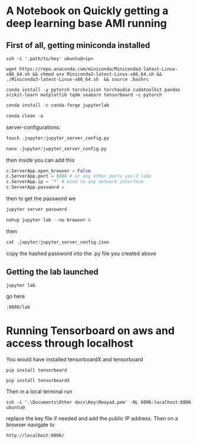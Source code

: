 # A Notebook on Quickly getting a deep learning base AMI running

## First of all, getting miniconda installed

~~~shell
ssh -i '.path/to/key' ubuntu@<ip>
~~~

~~~shell
wget https://repo.anaconda.com/miniconda/Miniconda3-latest-Linux-x86_64.sh && chmod u+x Miniconda3-latest-Linux-x86_64.sh && ./Miniconda3-latest-Linux-x86_64.sh  && source .bashrc
~~~

~~~shell
conda install -y pytorch torchvision torchaudio cudatoolkit pandas scikit-learn matplotlib tqdm seaborn tensorboard -c pytorch 
~~~

~~~python
conda install -c conda-forge jupyterlab
~~~
~~~python
conda clean -a
~~~


server-configurations:

~~~python
touch .jupyter/jupyter_server_config.py
~~~

~~~python
nano .jupyter/jupyter_server_config.py
~~~

then inside you can add this
~~~python
c.ServerApp.open_browser = False
c.ServerApp.port = 8888 # or any other ports you'd like
c.ServerApp.ip = '*' # bind to any network interface
c.ServerApp.password = 
~~~
then to get the password we 

~~~python
jupyter server password

nohup jupyter lab --no-browser &
~~~

then 
~~~python
cat .jupyter/jupyter_server_config.json
~~~
copy the hashed password into the .py file you created above

## Getting the lab launched

~~~
jupyter lab
~~~

go here 
~~~
:8888/lab
~~~

# Running Tensorboard on aws and access through localhost

You would have installed tensorboardX and tensorboard

~~~
pip install tensorboard
~~~

~~~
pip install tensorboardX
~~~

Then in a local terminal run 

~~~
ssh -i '.\Documents\Other docs\Key\Moayad.pem' -NL 6006:localhost:6006 ubuntu@
~~~
replace the key file if needed and add the public IP address. Then on a browser navigate to 

~~~
http://localhost:6006/
~~~

